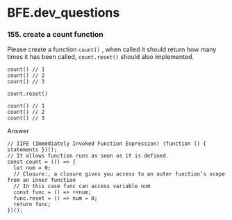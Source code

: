 # BFE.dev_questions
### 155. create a count function
Please create a function `count()` , when called it should return how many times it has been called, `count.reset()` should also implemented.

```
count() // 1
count() // 2
count() // 3

count.reset()

count() // 1
count() // 2
count() // 3
```
Answer

```
// IIFE (Immediately Invoked Function Expression) (function () { statements })(); 
// It allows function runs as soon as it is defined. 
const count = (() => {
  let num = 0;
  // Closure:, a closure gives you access to an outer function’s scope from an inner function
  // In this case func can access variable num
  const func = () => ++num;
  func.reset = () => num = 0;
  return func;
})();
```
 


